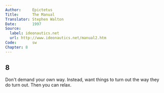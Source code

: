 ```yaml
---
Author:     Epictetus  
Title:      The Manual  
Translator: Stephen Walton  
Date:       1997  
Source:
  label: ideonautics.net
  url: http://www.ideonautics.net/manual2.htm
Code:       sw  
Chapter: 8
---
```

##  8

Don't demand your own way. Instead, want things to turn out the way they do
turn out. Then you can relax.


